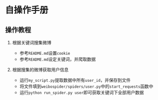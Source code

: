 # 自操作手册

## 操作教程

1. 根据关键词搜集微博
   - 参考`README.md`设置`cookie`
   - 参考`README.md`设定关键词，并爬取数据

2. 根据搜集的微博获取用户信息
   - 运行`my_script.py`提取数据中所有`user_id`，并保存到文件
   - 将文件填到`weibospider/spiders/user.py`中的`start_requests`函数中
   - 运行`python run_spider.py user`即可获取关键词下全部用户数据